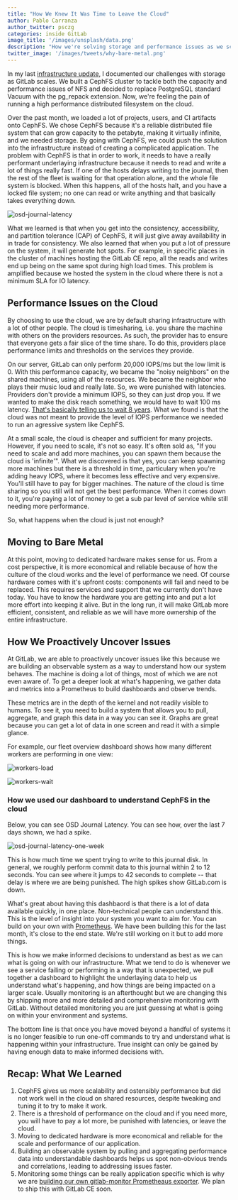 ```yaml
---
title: "How We Knew It Was Time to Leave the Cloud"
author: Pablo Carranza
author_twitter: psczg
categories: inside GitLab
image_title: '/images/unsplash/data.png'
description: "How we're solving storage and performance issues as we scale."
twitter_image: '/images/tweets/why-bare-metal.png'
---
```


In my last [infrastructure update][infra-post], I documented our challenges with
storage as GitLab scales. We built a CephFS cluster to tackle both the capacity
and performance issues of NFS and decided to replace PostgreSQL standard Vacuum
with the pg_repack extension. Now, we're feeling the pain of running a high
performance distributed filesystem on the cloud.

Over the past month, we loaded a lot of projects, users, and CI artifacts onto
CephFS. We chose CephFS because it's a reliable distributed file system that can
grow capacity to the petabyte, making it virtually infinite, and we needed
storage. By going with CephFS, we could push the solution into the infrastructure
instead of creating a complicated application. The problem with CephFS is that
in order to work, it needs to have a really performant underlaying infrastructure
because it needs to read and write a lot of things really fast.
If one of the hosts delays writing to the journal, then the rest of the fleet is
waiting for that operation alone, and the whole file system is blocked. When this happens,
all of the hosts halt, and you have a locked file system; no one can read or
write anything and that basically takes everything down.

![osd-journal-latency](/images/blogimages/osd-journal-latency.png)

What we learned is that when you get into the consistency, accessibility, and
partition tolerance (CAP) of CephFS, it will just give away availability in
in trade for consistency. We also learned that when you put a lot of pressure on
the system, it will generate hot spots. For example, in specific places in the
cluster of machines hosting the GitLab CE repo, all the reads and
writes end up being on the same spot during high load times. This problem is
amplified because we hosted the system in the cloud where there is not a minimum
SLA for IO latency.

## Performance Issues on the Cloud

By choosing to use the cloud, we are by default sharing infrastructure with a
lot of other people. The cloud is timesharing, i.e. you share the
machine with others on the providers resources. As such, the provider has to
ensure that everyone gets a fair slice of the time share. To do this, providers
place performance limits and thresholds on the services they provide.

On our server, GitLab can only perform 20,000 IOPS/ms but the low limit is 0.
With this performance capacity, we became the "noisy neighbors" on the shared
machines, using all of the resources. We became the neighbor who plays their
music loud and really late. So, we were punished with latencies. Providers don't
provide a minimum IOPS, so they can just drop you. If we wanted to make the disk
reach something, we would have to wait 100 ms latency.
[That's basically telling us to wait 8 years][space-time-article]. What we found
is that the cloud was not meant to provide the level of IOPS performance we needed
to run an agressive system like CephFS.

At a small scale, the cloud is cheaper and sufficient for many projects.
However, if you need to scale, it's not so easy. It's often sold as, "If you
need to scale and add more machines, you can spawn them because the cloud is
'infinite'". What we discovered is that yes, you can keep spawning more
machines but there is a threshold in time, particulary when you're adding heavy
IOPS, where it becomes less effective and very expensive. You'll still have to
pay for bigger machines. The nature of the cloud is time sharing so you still
will not get the best performance. When it comes down to it, you're paying a lot
of money to get a sub par level of service while still needing more performance.

So, what happens when the cloud is just not enough?

## Moving to Bare Metal

At this point, moving to dedicated hardware makes sense for us. From a cost
perspective, it is more economical and reliable because of how the culture of
the cloud works and the level of performance we need. Of course hardware comes
with it's upfront costs: components will fail and need to be replaced. This
requires services and support that we currently don't have today. You have to
know the hardware you are getting into and put a lot more effort into keeping it
alive. But in the long run, it will make GitLab more efficient, consistent,
and reliable as we will have more ownership of the entire infrastructure.

## How We Proactively Uncover Issues

At GitLab, we are able to proactively uncover issues like this because we are
building an observable system as a way to understand how
our system behaves. The machine is doing a lot of things, most of which we are
not even aware of. To get a deeper look at what's happening, we gather data and
metrics into a Prometheus to build dashboards and observe trends.

These metrics are in the depth of the kernel and not readily visible to humans.
To see it, you need to build a system that allows you to pull, aggregate, and
graph this data in a way you can see it. Graphs are great because you can get a
lot of data in one screen and read it with a simple glance.

For example, our fleet overview dashboard shows how many different workers are
performing in one view:

![workers-load](images/blogimages/workers-load.png)

![workers-wait](images/blogimages/workers-wait.png)

### How we used our dashboard to understand CephFS in the cloud


Below, you can see OSD Journal Latency. You can see how, over the last 7 days shown, we had a spike.

![osd-journal-latency-one-week](/images/blogimages/osd-journal-latency-one-week.png)

This is how much time we spent trying to write to this journal disk. In general,
we roughly perform commit data to this journal within 2 to 12 seconds. You can
see where it jumps to 42 seconds to complete -- that delay is where we are being
punished. The high spikes show GitLab.com is down.

What's great about having this dashbaord is that there is a lot of data available
quickly, in one place. Non-technical people can understand this. This is the
level of insight into your system you want to aim for. You can build on your own
with [Prometheus][prometheus]. We have been building this for the last month, it's close to the
end state. We're still working on it but to add more things.

This is how we make informed decisions to understand as best as we can what is
going on with our infrastructure. What we tend to do is whenever we see
a service failing or performing in a way that is unexpected, we pull together a
dashboard to highlight the underlaying data to help us understand what's happening,
and how things are being impacted on a larger scale. Usually monitoring is an afterthought
but we are changing this by shipping more and more detailed and comprehensive
monitoring with GitLab. Without detailed monitoring you are just guessing at
what is going on within your environment and systems.

The bottom line is that once you have moved beyond a handful of systems it is no
longer feasible to run one-off commands to try and understand what is happening
within your infrastructure. True insight can only be gained by having enough
data to make informed decisions with.


## Recap: What We Learned

1. CephFS gives us more scalability and ostensibly performance but did not work well in the cloud on shared resources, despite tweaking and tuning it to try to make it work.
1. There is a threshold of performance on the cloud and if you need more, you will have to pay a lot more, be punished with latencies, or leave the cloud.
1. Moving to dedicated hardware is more economical and reliable for the scale and performance of our application.
1. Building an observable system by pulling and aggregating performance data into understandable dashboards helps us spot non-obvious trends and correlations, leading to addressing issues faster.
1. Monitoring some things can be really application specific which is why we are [building our own gitlab-monitor Prometheaus exporter][prom-exporter]. We plan to ship this with GitLab CE soon.

<!-- identifiers -->

[infra-post]: https://about.gitlab.com/2016/09/26/infrastructure-update/
[prom-exporter]: https://gitlab.com/gitlab-org/omnibus-gitlab/issues/1481
[prometheus]: https://prometheus.io/
[space-time-article]: https://blog.codinghorror.com/the-infinite-space-between-words/
